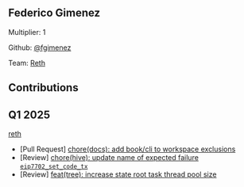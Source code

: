 ## Federico Gimenez
Multiplier: 1

Github: [@fgimenez](https://github.com/fgimenez)

Team: [Reth](https://github.com/paradigmxyz/reth/commits?author=fgimenez)

## Contributions
## Q1 2025

[reth](https://github.com/paradigmxyz/reth)
* [Pull Request] [chore(docs): add book/cli to workspace exclusions](https://github.com/paradigmxyz/reth/pull/14527)
* [Review] [chore(hive): update name of expected failure `eip7702_set_code_tx`](https://github.com/paradigmxyz/reth/pull/14532#pullrequestreview-2620729849)
* [Review] [feat(tree): increase state root task thread pool size](https://github.com/paradigmxyz/reth/pull/14455#pullrequestreview-2621093349)

